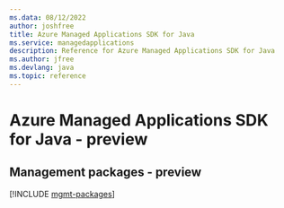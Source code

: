 ```yaml
---
ms.data: 08/12/2022
author: joshfree
title: Azure Managed Applications SDK for Java
ms.service: managedapplications
description: Reference for Azure Managed Applications SDK for Java
ms.author: jfree
ms.devlang: java
ms.topic: reference
---
```

# Azure Managed Applications SDK for Java - preview

## Management packages - preview
[!INCLUDE [mgmt-packages](managed-applications-mgmt-index.md)]